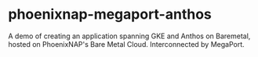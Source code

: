 # phoenixnap-megaport-anthos
A demo of creating an application spanning GKE and Anthos on Baremetal, hosted on PhoenixNAP's Bare Metal Cloud. Interconnected by MegaPort.
